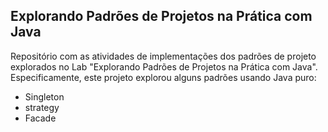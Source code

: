 ## Explorando Padrões de Projetos na Prática com Java

 

Repositório com as atividades de implementações dos padrões de projeto explorados no Lab "Explorando Padrões de Projetos na Prática com Java". Especificamente, este projeto explorou alguns padrões usando Java puro:

- Singleton
- strategy
- Facade
